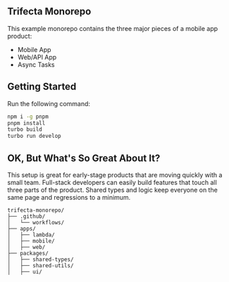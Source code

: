## Trifecta Monorepo

This example monorepo contains the three major pieces of a mobile app product:

* Mobile App
* Web/API App
* Async Tasks

## Getting Started

Run the following command:

```sh
npm i -g pnpm
pnpm install
turbo build
turbo run develop
```

## OK, But What's So Great About It?

This setup is great for early-stage products that are moving quickly with a small team. Full-stack developers can easily build features that touch all three parts of the product. Shared types and logic keep everyone on the same page and regressions to a minimum.

```plaintext
trifecta-monorepo/
├── .github/
│   └── workflows/
├── apps/
│   ├── lambda/
│   ├── mobile/
│   ├── web/
├── packages/
│   ├── shared-types/
│   ├── shared-utils/
│   ├── ui/
```
